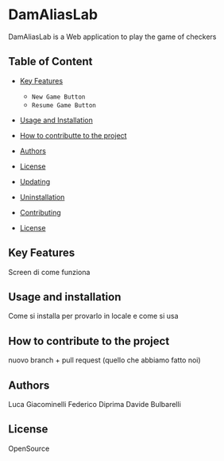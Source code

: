 # DamAliasLab
DamAliasLab is a Web application to play the game of checkers

## Table of Content

- [Key Features](#key-features)
    - `New Game Button`
    - `Resume Game Button`
    
- [Usage and Installation](#usage-and-installation)
- [How to contributte to the project](#how-to-contributte-to-the-project)
- [Authors](#authors)
- [License](#license)
- [Updating](#updating)
- [Uninstallation](#uninstallation)
- [Contributing](#contributing)
- [License](#license)


## Key Features
Screen di come funziona










## Usage and installation
Come si installa per provarlo in locale e come si usa










## How to contribute to the project
nuovo branch + pull request (quello che abbiamo fatto noi)









## Authors
Luca Giacominelli
Federico Diprima
Davide Bulbarelli

## License
OpenSource
